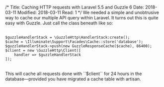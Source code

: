 /*
Title: Caching HTTP requests with Laravel 5.5 and Guzzle&nbsp;6
Date: 2018-03-11
Modified: 2018-03-11
Read: 1
*/
We needed a simple and unobtrusive way to cache our multiple API query within Laravel. 
It turns out this is quite easy with Guzzle. Just call the class beneath like so:  
<br>
```
$guzzleHandlerStack = \GuzzleHttp\HandlerStack:create();
$cache = \Illuminate\Support\Facades\Cache::store('database');
$guzzleHandlerStack->push(new GuzzleResponseCache($cache), 86400);
$client = new \GuzzleHttp\Client([
    handler => $guzzleHandlerStack
]);
```  
<br>
This will cache all requests done with ``$client`` for 24 hours in the database&mdash;provided you have
migrated a cache table with artisan.  
<br><br>
<script class='gist' src="https://gist.github.com/pecuchet/90a2246a0c381b9a9a82fbe452ab4301.js"></script>

